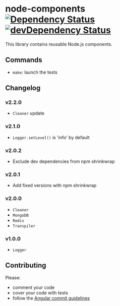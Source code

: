 # node-components [![Dependency Status](https://img.shields.io/badge/dependencies-check-brightgreen.svg?style=flat)](https://david-dm.org/captaindash/node-components) [![devDependency Status](https://img.shields.io/badge/devDependencies-check-brightgreen.svg?style=flat)](https://david-dm.org/captaindash/node-components#info=devDependencies)

This library contains reusable Node.js components.

## Commands

- `make`: launch the tests

## Changelog

### v2.2.0

- `Cleaner` update

### v2.1.0

- `Logger.setLevel()` is 'info' by default

### v2.0.2

- Exclude dev dependencies from npm shrinkwrap

### v2.0.1

- Add fixed versions with npm shrinkwrap

### v2.0.0

- `Cleaner`
- `MongoDB`
- `Redis`
- `Transpiler`

### v1.0.0

- `Logger`

## Contributing

Please:
- comment your code
- cover your code with tests
- follow the [Angular commit guidelines](https://github.com/angular/angular.js/blob/master/CONTRIBUTING.md#commit)
